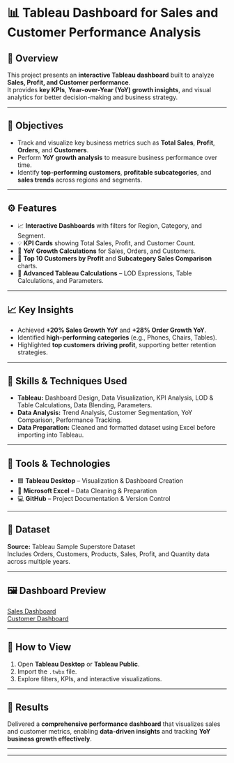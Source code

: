 # 📊 Tableau Dashboard for Sales and Customer Performance Analysis  

## 🧩 Overview  
This project presents an **interactive Tableau dashboard** built to analyze **Sales, Profit, and Customer performance**.  
It provides **key KPIs**, **Year-over-Year (YoY) growth insights**, and visual analytics for better decision-making and business strategy.  

---

## 🎯 Objectives  
- Track and visualize key business metrics such as **Total Sales**, **Profit**, **Orders**, and **Customers**.  
- Perform **YoY growth analysis** to measure business performance over time.  
- Identify **top-performing customers**, **profitable subcategories**, and **sales trends** across regions and segments.  

---

## ⚙️ Features  
- 📈 **Interactive Dashboards** with filters for Region, Category, and Segment.  
- 💡 **KPI Cards** showing Total Sales, Profit, and Customer Count.  
- 🔁 **YoY Growth Calculations** for Sales, Orders, and Customers.  
- 🧮 **Top 10 Customers by Profit** and **Subcategory Sales Comparison** charts.  
- 🧠 **Advanced Tableau Calculations** – LOD Expressions, Table Calculations, and Parameters.  

---

## 📈 Key Insights  
- Achieved **+20% Sales Growth YoY** and **+28% Order Growth YoY**.  
- Identified **high-performing categories** (e.g., Phones, Chairs, Tables).  
- Highlighted **top customers driving profit**, supporting better retention strategies.  

---

## 🧠 Skills & Techniques Used  
- **Tableau:** Dashboard Design, Data Visualization, KPI Analysis, LOD & Table Calculations, Data Blending, Parameters.  
- **Data Analysis:** Trend Analysis, Customer Segmentation, YoY Comparison, Performance Tracking.  
- **Data Preparation:** Cleaned and formatted dataset using Excel before importing into Tableau.  

---

## 🧰 Tools & Technologies  
- 🟦 **Tableau Desktop** – Visualization & Dashboard Creation  
- 📗 **Microsoft Excel** – Data Cleaning & Preparation  
- 💻 **GitHub** – Project Documentation & Version Control  

---

## 📂 Dataset  
**Source:** Tableau Sample Superstore Dataset  
Includes Orders, Customers, Products, Sales, Profit, and Quantity data across multiple years.  

---

## 🖼️ Dashboard Preview  

[Sales Dashboard]()  
[Customer Dashboard]()  
 
---

## 🚀 How to View  
1. Open **Tableau Desktop** or **Tableau Public**.  
2. Import the `.twbx` file.  
3. Explore filters, KPIs, and interactive visualizations.  

---

## 🏁 Results  
Delivered a **comprehensive performance dashboard** that visualizes sales and customer metrics, enabling **data-driven insights** and tracking **YoY business growth effectively**.  

---

 

---
